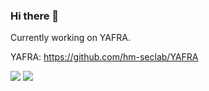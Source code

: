 ### Hi there 👋

Currently working on YAFRA.

YAFRA: https://github.com/hm-seclab/YAFRA

<!--
**DerAlexx/deralexx** is a ✨ _special_ ✨ repository because its `README.md` (this file) appears on your GitHub profile.

Here are some ideas to get you started:

- 🔭 I’m currently working on ...
- 🌱 I’m currently learning ...
- 👯 I’m looking to collaborate on ...
- 🤔 I’m looking for help with ...
- 💬 Ask me about ...
- 📫 How to reach me: ...
- 😄 Pronouns: ...
- ⚡ Fun fact: ...
-->

![](https://github-readme-stats.vercel.app/api?username=DerAlexmeister&show_icons=true&count_private=true)
![](https://github-readme-stats.vercel.app/api/top-langs/?username=DerAlexmeister&hide=html&layout=compact)
